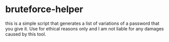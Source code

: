 # bruteforce-helper
this is a simple script that generates a list of variations of a password that you give it. Use for ethical reasons only and I am not liable for any damages caused by this tool.
